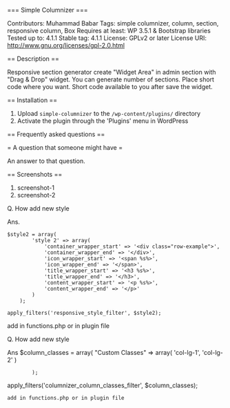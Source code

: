 === Simple Columnizer ===

Contributors: Muhammad Babar
Tags: simple columnizer, column, section, responsive column, Box
Requires at least: WP 3.5.1 & Bootstrap libraries
Tested up to: 4.1.1
Stable tag: 4.1.1
License: GPLv2 or later
License URI: http://www.gnu.org/licenses/gpl-2.0.html

== Description ==

Responsive section generator create "Widget Area" in admin section with  "Drag & Drop" widget. You can generate number of sections. Place short code where you want. Short code available to you after save the widget.


== Installation ==

1. Upload `simple-columnizer` to the `/wp-content/plugins/` directory
1. Activate the plugin through the 'Plugins' menu in WordPress 

== Frequently asked questions ==

= A question that someone might have =

An answer to that question.

== Screenshots ==

1. screenshot-1
2. screenshot-2

Q. How add new style

Ans. 

	$style2 = array(
			'style 2' => array(
				'container_wrapper_start' => '<div class="row-example">',
				'container_wrapper_end' => '</div>',
				'icon_wrapper_start' => '<span %s%>',
				'icon_wrapper_end' => '</span>',
				'title_wrapper_start' => '<h3 %s%>',
				'title_wrapper_end' => '</h3>',
				'content_wrapper_start' => '<p %s%>',
				'content_wrapper_end' => '</p>'
			)
		);
		
	apply_filters('responsive_style_filter', $style2);
	
add in functions.php or in plugin file

Q. How add new style

Ans
	$column_classes = array(
            "Custom Classes" => array(
                'col-lg-1',
                'col-lg-2'
				)
			
			);
apply_filters('columnizer_column_classes_filter', $column_classes);

	add in functions.php or in plugin file
